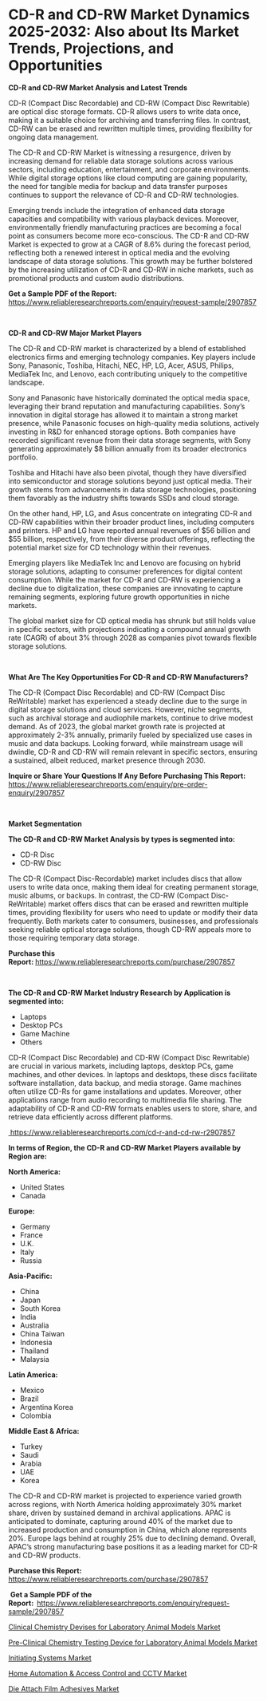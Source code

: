 <p><h1>CD-R and CD-RW Market Dynamics 2025-2032: Also about Its Market Trends, Projections, and Opportunities</h1></p><p><strong>CD-R and CD-RW Market Analysis and Latest Trends</strong></p>
<p><p>CD-R (Compact Disc Recordable) and CD-RW (Compact Disc Rewritable) are optical disc storage formats. CD-R allows users to write data once, making it a suitable choice for archiving and transferring files. In contrast, CD-RW can be erased and rewritten multiple times, providing flexibility for ongoing data management.</p><p>The CD-R and CD-RW Market is witnessing a resurgence, driven by increasing demand for reliable data storage solutions across various sectors, including education, entertainment, and corporate environments. While digital storage options like cloud computing are gaining popularity, the need for tangible media for backup and data transfer purposes continues to support the relevance of CD-R and CD-RW technologies. </p><p>Emerging trends include the integration of enhanced data storage capacities and compatibility with various playback devices. Moreover, environmentally friendly manufacturing practices are becoming a focal point as consumers become more eco-conscious. The CD-R and CD-RW Market is expected to grow at a CAGR of 8.6% during the forecast period, reflecting both a renewed interest in optical media and the evolving landscape of data storage solutions. This growth may be further bolstered by the increasing utilization of CD-R and CD-RW in niche markets, such as promotional products and custom audio distributions.</p></p>
<p><strong>Get a Sample PDF of the Report:&nbsp;</strong> <a href="https://www.reliableresearchreports.com/enquiry/request-sample/2907857?utm_campaign=7&utm_medium=2&utm_source=Github&utm_content=ia&utm_term=12032025&utm_id=cd-r-and-cd-rw">https://www.reliableresearchreports.com/enquiry/request-sample/2907857</a></p>
<p>&nbsp;</p>
<p><strong>CD-R and CD-RW Major Market Players</strong></p>
<p><p>The CD-R and CD-RW market is characterized by a blend of established electronics firms and emerging technology companies. Key players include Sony, Panasonic, Toshiba, Hitachi, NEC, HP, LG, Acer, ASUS, Philips, MediaTek Inc, and Lenovo, each contributing uniquely to the competitive landscape.</p><p>Sony and Panasonic have historically dominated the optical media space, leveraging their brand reputation and manufacturing capabilities. Sony’s innovation in digital storage has allowed it to maintain a strong market presence, while Panasonic focuses on high-quality media solutions, actively investing in R&D for enhanced storage options. Both companies have recorded significant revenue from their data storage segments, with Sony generating approximately $8 billion annually from its broader electronics portfolio.</p><p>Toshiba and Hitachi have also been pivotal, though they have diversified into semiconductor and storage solutions beyond just optical media. Their growth stems from advancements in data storage technologies, positioning them favorably as the industry shifts towards SSDs and cloud storage.</p><p>On the other hand, HP, LG, and Asus concentrate on integrating CD-R and CD-RW capabilities within their broader product lines, including computers and printers. HP and LG have reported annual revenues of $56 billion and $55 billion, respectively, from their diverse product offerings, reflecting the potential market size for CD technology within their revenues.</p><p>Emerging players like MediaTek Inc and Lenovo are focusing on hybrid storage solutions, adapting to consumer preferences for digital content consumption. While the market for CD-R and CD-RW is experiencing a decline due to digitalization, these companies are innovating to capture remaining segments, exploring future growth opportunities in niche markets.</p><p>The global market size for CD optical media has shrunk but still holds value in specific sectors, with projections indicating a compound annual growth rate (CAGR) of about 3% through 2028 as companies pivot towards flexible storage solutions.</p></p>
<p>&nbsp;</p>
<p><strong>What Are The Key Opportunities For CD-R and CD-RW Manufacturers?</strong></p>
<p><p>The CD-R (Compact Disc Recordable) and CD-RW (Compact Disc ReWritable) market has experienced a steady decline due to the surge in digital storage solutions and cloud services. However, niche segments, such as archival storage and audiophile markets, continue to drive modest demand. As of 2023, the global market growth rate is projected at approximately 2-3% annually, primarily fueled by specialized use cases in music and data backups. Looking forward, while mainstream usage will dwindle, CD-R and CD-RW will remain relevant in specific sectors, ensuring a sustained, albeit reduced, market presence through 2030.</p></p>
<p><strong>Inquire or Share Your Questions If Any Before Purchasing This Report:</strong> <a href="https://www.reliableresearchreports.com/enquiry/pre-order-enquiry/2907857?utm_campaign=7&utm_medium=2&utm_source=Github&utm_content=ia&utm_term=12032025&utm_id=cd-r-and-cd-rw">https://www.reliableresearchreports.com/enquiry/pre-order-enquiry/2907857</a></p>
<p>&nbsp;</p>
<p><strong>Market Segmentation</strong></p>
<p><strong>The CD-R and CD-RW Market Analysis by types is segmented into:</strong></p>
<p><ul><li>CD-R Disc</li><li>CD-RW Disc</li></ul></p>
<p><p>The CD-R (Compact Disc-Recordable) market includes discs that allow users to write data once, making them ideal for creating permanent storage, music albums, or backups. In contrast, the CD-RW (Compact Disc-ReWritable) market offers discs that can be erased and rewritten multiple times, providing flexibility for users who need to update or modify their data frequently. Both markets cater to consumers, businesses, and professionals seeking reliable optical storage solutions, though CD-RW appeals more to those requiring temporary data storage.</p></p>
<p><strong>Purchase this Report:&nbsp;</strong><a href="https://www.reliableresearchreports.com/purchase/2907857?utm_campaign=7&utm_medium=2&utm_source=Github&utm_content=ia&utm_term=12032025&utm_id=cd-r-and-cd-rw">https://www.reliableresearchreports.com/purchase/2907857</a></p>
<p>&nbsp;</p>
<p><strong>The CD-R and CD-RW Market Industry Research by Application is segmented into:</strong></p>
<p><ul><li>Laptops</li><li>Desktop PCs</li><li>Game Machine</li><li>Others</li></ul></p>
<p><p>CD-R (Compact Disc Recordable) and CD-RW (Compact Disc Rewritable) are crucial in various markets, including laptops, desktop PCs, game machines, and other devices. In laptops and desktops, these discs facilitate software installation, data backup, and media storage. Game machines often utilize CD-Rs for game installations and updates. Moreover, other applications range from audio recording to multimedia file sharing. The adaptability of CD-R and CD-RW formats enables users to store, share, and retrieve data efficiently across different platforms.</p></p>
<p><a href="https://www.reliableresearchreports.com/cd-r-and-cd-rw-r2907857?utm_campaign=7&utm_medium=2&utm_source=Github&utm_content=ia&utm_term=12032025&utm_id=cd-r-and-cd-rw">&nbsp;https://www.reliableresearchreports.com/cd-r-and-cd-rw-r2907857</a></p>
<p><strong>In terms of Region, the CD-R and CD-RW Market Players available by Region are:</strong></p>
<p>
    <p> <strong> North America: </strong>
        <ul>
            <li>United States</li>
            <li>Canada</li>
        </ul>
        </p> 
    <p> <strong> Europe: </strong>
        <ul>
            <li>Germany</li>
            <li>France</li>
            <li>U.K.</li>
            <li>Italy</li>
            <li>Russia</li>
        </ul>
        </p> 
    <p> <strong> Asia-Pacific: </strong>
        <ul>
            <li>China</li>
            <li>Japan</li>
            <li>South Korea</li>
            <li>India</li>
            <li>Australia</li>
            <li>China Taiwan</li>
            <li>Indonesia</li>
            <li>Thailand</li>
            <li>Malaysia</li>
        </ul>
        </p> 
    <p> <strong> Latin America: </strong>
        <ul>
            <li>Mexico</li>
            <li>Brazil</li>
            <li>Argentina Korea</li>
            <li>Colombia</li>
        </ul>
        </p> 
    <p> <strong> Middle East & Africa: </strong>
        <ul>
            <li>Turkey</li>
            <li>Saudi</li>
            <li>Arabia</li>
            <li>UAE</li>
            <li>Korea</li>
        </ul>
    </p>
    </p>
<p><p>The CD-R and CD-RW market is projected to experience varied growth across regions, with North America holding approximately 30% market share, driven by sustained demand in archival applications. APAC is anticipated to dominate, capturing around 40% of the market due to increased production and consumption in China, which alone represents 20%. Europe lags behind at roughly 25% due to declining demand. Overall, APAC’s strong manufacturing base positions it as a leading market for CD-R and CD-RW products.</p></p>
<p><strong>Purchase this Report: </strong><a href="https://www.reliableresearchreports.com/purchase/2907857?utm_campaign=7&utm_medium=2&utm_source=Github&utm_content=ia&utm_term=12032025&utm_id=cd-r-and-cd-rw">https://www.reliableresearchreports.com/purchase/2907857</a></p>
<p>&nbsp;<strong>Get a Sample PDF of the Report:&nbsp;&nbsp;</strong><a href="https://www.reliableresearchreports.com/enquiry/request-sample/2907857?utm_campaign=7&utm_medium=2&utm_source=Github&utm_content=ia&utm_term=12032025&utm_id=cd-r-and-cd-rw">https://www.reliableresearchreports.com/enquiry/request-sample/2907857</a></p>
<p><strong></strong></p>
<p><p><a href="https://github.com/angelajermaine/Market-Research-Report-List-6/blob/main/clinical-chemistry-devises-for-laboratory-animal-models-market.md?utm_campaign=7&utm_medium=2&utm_source=Github&utm_content=ia&utm_term=12032025&utm_id=cd-r-and-cd-rw">Clinical Chemistry Devises for Laboratory Animal Models Market</a></p><p><a href="https://github.com/FahadAhmed223/Market-Research-Report-List-1/blob/main/pre-clinical-chemistry-testing-device-for-laboratory-animal-models-market.md?utm_campaign=7&utm_medium=2&utm_source=Github&utm_content=ia&utm_term=12032025&utm_id=cd-r-and-cd-rw">Pre-Clinical Chemistry Testing Device for Laboratory Animal Models Market</a></p><p><a href="https://github.com/NargisHussain432/Market-Research-Report-List-1/blob/main/initiating-systems-market.md?utm_campaign=7&utm_medium=2&utm_source=Github&utm_content=ia&utm_term=12032025&utm_id=cd-r-and-cd-rw">Initiating Systems Market</a></p><p><a href="https://github.com/CliffMedina6/Market-Research-Report-List-7/blob/main/home-automation-access-control-and-cctv-market.md?utm_campaign=7&utm_medium=2&utm_source=Github&utm_content=ia&utm_term=12032025&utm_id=cd-r-and-cd-rw">Home Automation & Access Control and CCTV Market</a></p><p><a href="https://github.com/provorikovar/Market-Research-Report-List-7/blob/main/die-attach-film-adhesives-market.md?utm_campaign=7&utm_medium=2&utm_source=Github&utm_content=ia&utm_term=12032025&utm_id=cd-r-and-cd-rw">Die Attach Film Adhesives Market</a></p></p>